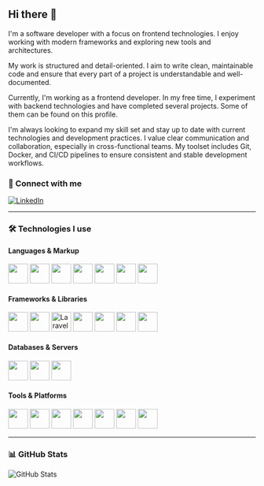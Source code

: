 ## Hi there 👋

I'm a software developer with a focus on frontend technologies. I enjoy working with modern frameworks and exploring new tools and architectures.

My work is structured and detail-oriented. I aim to write clean, maintainable code and ensure that every part of a project is understandable and well-documented.

Currently, I'm working as a frontend developer. In my free time, I experiment with backend technologies and have completed several projects. Some of them can be found on this profile.

I'm always looking to expand my skill set and stay up to date with current technologies and development practices. I value clear communication and collaboration, especially in cross-functional teams. My toolset includes Git, Docker, and CI/CD pipelines to ensure consistent and stable development workflows.


### 💼 Connect with me
[![LinkedIn](https://img.shields.io/badge/LinkedIn-Profile-blue?logo=linkedin&logoColor=white)]([https://link.com](https://www.linkedin.com/in/stephan-schaufler-20b9272aa/))

---

### 🛠️ Technologies I use

#### Languages & Markup
<p>
  <img src="https://cdn.jsdelivr.net/gh/devicons/devicon/icons/javascript/javascript-original.svg" width="40" />
  <img src="https://cdn.jsdelivr.net/gh/devicons/devicon/icons/typescript/typescript-original.svg" width="40" />
  <img src="https://cdn.jsdelivr.net/gh/devicons/devicon/icons/html5/html5-original.svg" width="40" />
  <img src="https://cdn.jsdelivr.net/gh/devicons/devicon/icons/css3/css3-original.svg" width="40" />
  <img src="https://cdn.jsdelivr.net/gh/devicons/devicon/icons/sass/sass-original.svg" width="40" />
  <img src="https://cdn.jsdelivr.net/gh/devicons/devicon/icons/csharp/csharp-original.svg" width="40" />
  <img src="https://cdn.jsdelivr.net/gh/devicons/devicon/icons/php/php-original.svg" width="40" />
</p>

#### Frameworks & Libraries
<p>
  <img src="https://cdn.jsdelivr.net/gh/devicons/devicon/icons/nodejs/nodejs-original.svg" width="40" />
  <img src="https://cdn.jsdelivr.net/gh/devicons/devicon/icons/express/express-original.svg" width="40" />
  <img src="https://upload.wikimedia.org/wikipedia/commons/9/9a/Laravel.svg" alt="Laravel" width="40"/>
  <img src="https://cdn.jsdelivr.net/gh/devicons/devicon/icons/bootstrap/bootstrap-original.svg" width="40" />
  <img src="https://cdn.jsdelivr.net/gh/devicons/devicon/icons/angularjs/angularjs-original.svg" width="40" />
  <img src="https://cdn.jsdelivr.net/gh/devicons/devicon/icons/vuejs/vuejs-original.svg" width="40" />
  <img src="https://cdn.jsdelivr.net/gh/devicons/devicon/icons/jquery/jquery-original.svg" width="40" />
</p>

#### Databases & Servers
<p>
  <img src="https://cdn.jsdelivr.net/gh/devicons/devicon/icons/mysql/mysql-original.svg" width="40" />
  <img src="https://cdn.jsdelivr.net/gh/devicons/devicon/icons/sqlite/sqlite-original.svg" width="40" />
  <img src="https://cdn.jsdelivr.net/gh/devicons/devicon/icons/nginx/nginx-original.svg" width="40" />
</p>

#### Tools & Platforms
<p>
  <img src="https://cdn.jsdelivr.net/gh/devicons/devicon/icons/docker/docker-original.svg" width="40" />
  <img src="https://cdn.jsdelivr.net/gh/devicons/devicon/icons/git/git-original.svg" width="40" />
  <img src="https://cdn.jsdelivr.net/gh/devicons/devicon/icons/linux/linux-original.svg" width="40" />
  <img src="https://cdn.jsdelivr.net/gh/devicons/devicon/icons/jira/jira-original.svg" width="40" />
  <img src="https://cdn.jsdelivr.net/gh/devicons/devicon/icons/figma/figma-original.svg" width="40" />
  <img src="https://cdn.jsdelivr.net/gh/devicons/devicon/icons/photoshop/photoshop-plain.svg" width="40" />
  <img src="https://cdn.jsdelivr.net/gh/devicons/devicon/icons/illustrator/illustrator-plain.svg" width="40" />
</p>

---

### 📊 GitHub Stats

![GitHub Stats](https://github-readme-stats.vercel.app/api?username=Stephan811D&show_icons=true&count_private=true&hide_title=true)

